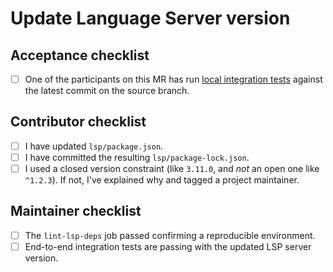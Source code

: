 # Update Language Server version

## Acceptance checklist

- [ ] One of the participants on this MR has run [local integration tests](../../docs/developer/testing.md#integration-tests) against the latest commit on the source branch.

## Contributor checklist

- [ ] I have updated `lsp/package.json`.
- [ ] I have committed the resulting `lsp/package-lock.json`.
- [ ] I used a closed version constraint (like `3.11.0`, and _not_ an open one like `^1.2.3`).
  If not, I've explained why and tagged a project maintainer.

## Maintainer checklist

- [ ] The `lint-lsp-deps` job passed confirming a reproducible environment.
- [ ] End-to-end integration tests are passing with the updated LSP server version.
